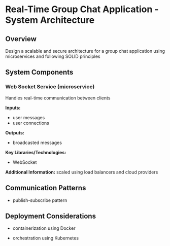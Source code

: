 # Real-Time Group Chat Application - System Architecture


## Overview

Design a scalable and secure architecture for a group chat application using microservices and following SOLID principles


## System Components


### Web Socket Service (microservice)
Handles real-time communication between clients

**Inputs:**
- user messages
- user connections

**Outputs:**
- broadcasted messages

**Key Libraries/Technologies:**
- WebSocket

**Additional Information:**
scaled using load balancers and cloud providers



## Communication Patterns

- publish-subscribe pattern


## Deployment Considerations

- containerization using Docker

- orchestration using Kubernetes
